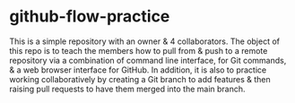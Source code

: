 # github-flow-practice
This is a simple repository with an owner & 4 collaborators.
The object of this repo is to teach the members how to pull from
& push to a remote repository via a combination of command line interface,
for Git commands, & a web browser interface for GitHub.
In addition, it is also to practice working collaboratively by creating a Git branch
to add features & then raising pull requests to have them merged into the main branch.
